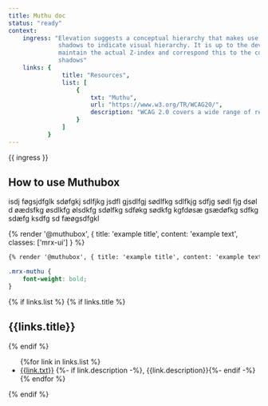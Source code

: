 ```yaml
---
title: Muthu doc
status: "ready"
context:
    ingress: "Elevation suggests a conceptual hierarchy that makes use of box
              shadows to indicate visual hierarchy. It is up to the developer to
              maintain the actual Z-index and correspond this to the correct
              shadows"
    links: {
               title: "Resources",
               list: [
                   {
                       txt: "Muthu",
                       url: "https://www.w3.org/TR/WCAG20/",
                       description: "WCAG 2.0 covers a wide range of recommendations for making Web content more accessible"
                   }
               ]
           }
---
```

<div class="Prose__ingress">
    {{ ingress }}
</div>

<!-- Content starts here -->

## How to use Muthubox
isdj føgsjdfglk sdøfgkj sdlfjkg jsdfl gjsdlfgj sødlfkg sdlfkjg sdfjg sødl fjg dsøl
d øædsfkg øsdlkfg ølsdkfg  sdølfkg sdføkg sødkfg kgfdøsæ gsædøfkg sdfkg sdæfg ksdfg
sd fæøgsdfgkl

{% render '@muthubox', { title: 'example title', content: 'example text', classes: ['mrx-ui'] } %}

```html
{% render '@muthubox', { title: 'example title', content: 'example text', classes: ['mrx-ui'] } %}
```

```scss
.mrx-muthu {
    font-weight: bold;
}

```


<!-- Content ends here -->

<div class="learn-more">
    {% if links.list %}
    {% if links.title %}<h2>{{links.title}}</h2>{% endif %}
    <ul>
        {%for link in links.list %}
            <li>
                <a href="{{link.url}}" target="_blank">{{link.txt}}</a>
                {%- if link.description -%}, <span>{{link.description}}</span>{%- endif -%}
            </li>
        {% endfor %}
    </ul>
    {% endif %}
</div>
